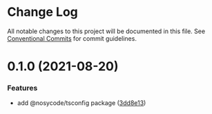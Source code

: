 # Change Log

All notable changes to this project will be documented in this file.
See [Conventional Commits](https://conventionalcommits.org) for commit guidelines.

# 0.1.0 (2021-08-20)


### Features

* add @nosycode/tsconfig package ([3dd8e13](https://github.com/nosycode/toolbox/commit/3dd8e13014e6834eaaad0e5fa96a5edcaee36b00))
